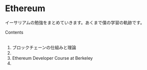 # Ethereum
<p>イーサリアムの勉強をまとめていきます。あくまで僕の学習の軌跡です。</p>
<src="https://i0.wp.com/atraura.com/wp-content/uploads/2016/08/Ethereum.jpg">
<p>Contents</p>
<ol>
  <li>ブロックチェーンの仕組みと理論<li>
  <li>Ethereum Developer Course at Berkeley<li>
</ol>

